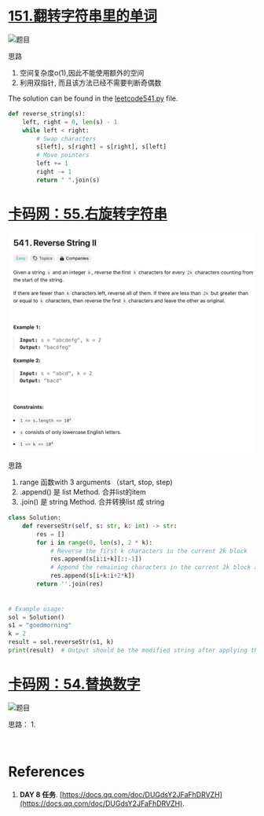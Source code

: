 #  [151.翻转字符串里的单词](https://leetcode.cn/problems/reverse-words-in-a-string/) 

![题目](jpgs/151.jpg)


思路
1. 空间复杂度o(1),因此不能使用额外的空间
2. 利用双指针, 而且该方法已经不需要判断奇偶数


  The solution can be found in the [leetcode541.py](codes/leetcode541.py) file.

```python
def reverse_string(s):
    left, right = 0, len(s) - 1
    while left < right:
        # Swap characters
        s[left], s[right] = s[right], s[left]
        # Move pointers
        left += 1
        right -= 1
        return " ".join(s)
```
#  [卡码网：55.右旋转字符串](https://kamacoder.com/problempage.php?pid=1065) 

![题目](jpgs/541.jpg)

思路
1. range 函数with 3 arguments （start, stop, step)
2. .append() 是 list Method. 合并list的item
3. .join() 是 string Method. 合并转换list 成 string



```python
class Solution:
    def reverseStr(self, s: str, k: int) -> str:
        res = []
        for i in range(0, len(s), 2 * k):
            # Reverse the first k characters in the current 2k block
            res.append(s[i:i+k][::-1])
            # Append the remaining characters in the current 2k block as is
            res.append(s[i+k:i+2*k])
        return ''.join(res)
    

# Example usage:
sol = Solution()
s1 = "goodmorning"
k = 2
result = sol.reverseStr(s1, k)
print(result)  # Output should be the modified string after applying the logic

```



#  [卡码网：54.替换数字 ](https://kamacoder.com/problempage.php?pid=1064) 

![题目](jpgs/kama55.jpg)

思路： 
1. 
 
 
```python
 

```












# References

1. **DAY 8 任务**. [https://docs.qq.com/doc/DUGdsY2JFaFhDRVZH](https://docs.qq.com/doc/DUGdsY2JFaFhDRVZH).  